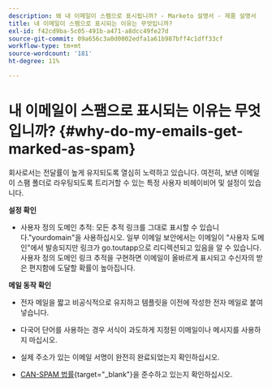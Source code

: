 ```yaml
---
description: 왜 내 이메일이 스팸으로 표시됩니까? - Marketo 설명서 - 제품 설명서
title: 내 이메일이 스팸으로 표시되는 이유는 무엇입니까?
exl-id: f42cd9ba-5c05-491b-a471-a8dcc49fe27d
source-git-commit: 09a656c3a0d0002edfa1a61b987bff4c1dff33cf
workflow-type: tm+mt
source-wordcount: '181'
ht-degree: 11%

---
```


# 내 이메일이 스팸으로 표시되는 이유는 무엇입니까? {#why-do-my-emails-get-marked-as-spam}

회사로서는 전달률이 높게 유지되도록 열심히 노력하고 있습니다. 여전히, 보낸 이메일이 스팸 폴더로 라우팅되도록 트리거할 수 있는 특정 사용자 비헤이비어 및 설정이 있습니다.

**설정 확인**

* 사용자 정의 도메인 추적: 모든 추적 링크를 그대로 표시할 수 있습니다.&quot;yourdomain&quot;을 사용하십시오. 일부 이메일 보안에서는 이메일이 &quot;사용자 도메인&quot;에서 발송되지만 링크가 go.toutapp으로 리디렉션되고 있음을 알 수 있습니다. 사용자 정의 도메인 링크 추적을 구현하면 이메일이 올바르게 표시되고 수신자의 받은 편지함에 도달할 확률이 높아집니다.

**메일 동작 확인**

* 전자 메일을 짧고 비공식적으로 유지하고 템플릿을 이전에 작성한 전자 메일로 붙여 넣습니다.

* 다국어 단어를 사용하는 경우 서식이 과도하게 지정된 이메일이나 메시지를 사용하지 마십시오.

* 실제 주소가 있는 이메일 서명이 완전히 완료되었는지 확인하십시오.

* [CAN-SPAM 법률](https://www.ftc.gov/tips-advice/business-center/guidance/can-spam-act-compliance-guide-business){target="_blank"}을 준수하고 있는지 확인하십시오.
